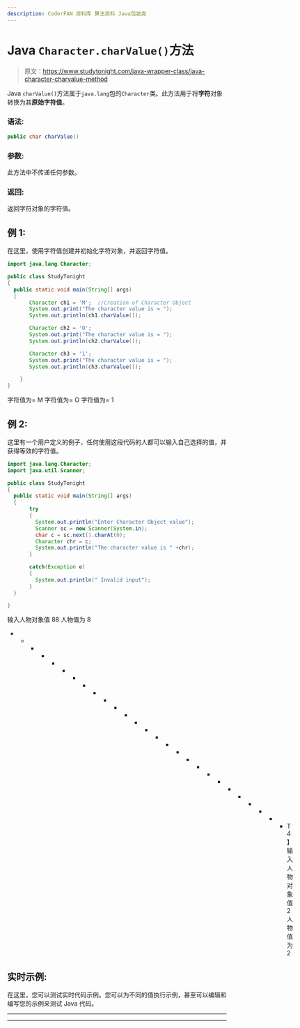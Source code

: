 ```yaml
---
description: CoderFAN 资料库 算法资料 Java包装类
---
```


# Java `Character.charValue()`方法

> 原文：<https://www.studytonight.com/java-wrapper-class/java-character-charvalue-method>

Java `charValue()`方法属于`java.lang`包的`Character`类。此方法用于将**字符**对象转换为其**原始字符值**。

### 语法:

```java
public char charValue() 
```

### 参数:

此方法中不传递任何参数。

### 返回:

返回字符对象的字符值。

## 例 1:

在这里，使用字符值创建并初始化字符对象，并返回字符值。

```java
import java.lang.Character;

public class StudyTonight 
{  
  public static void main(String[] args)
  {        
       Character ch1 = 'M';  //Creation of Character Object
       System.out.print("The character value is = ");  
       System.out.println(ch1.charValue());  

       Character ch2 = 'O';  
       System.out.print("The character value is = ");  
       System.out.println(ch2.charValue());

       Character ch3 = '1';  
       System.out.print("The character value is = ");  
       System.out.println(ch3.charValue());

    }  
} 
```

字符值为= M
字符值为= O
字符值为= 1

## 例 2:

这里有一个用户定义的例子，任何使用这段代码的人都可以输入自己选择的值，并获得等效的字符值。

```java
import java.lang.Character;
import java.util.Scanner;

public class StudyTonight 
{  
  public static void main(String[] args)
  {        
       try
       {
         System.out.println("Enter Character Object value");
         Scanner sc = new Scanner(System.in);
         char c = sc.next().charAt(0);
         Character chr = c;
         System.out.println("The character value is " +chr);
       }

       catch(Exception e)
       {
         System.out.println(" Invalid input");
       }
  }

} 
```

输入人物对象值
88
人物值为 8
* * * * * * * * * * * * * * * * * * * * * * * * * * * T4】输入人物对象值
2
人物值为 2

## 实时示例:

在这里，您可以测试实时代码示例。您可以为不同的值执行示例，甚至可以编辑和编写您的示例来测试 Java 代码。

* * *

* * *